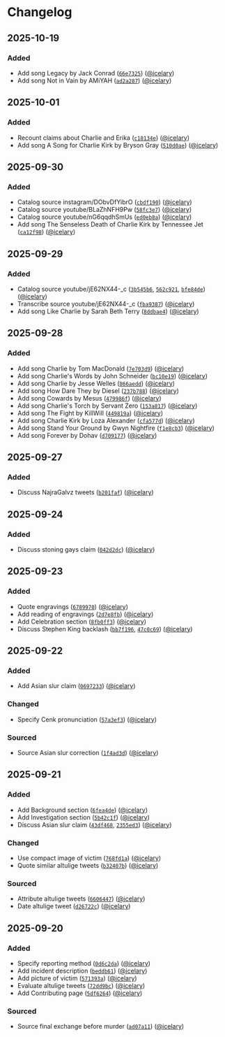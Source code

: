 # Changelog

## 2025-10-19

### Added

- Add song Legacy by Jack Conrad ([`66e7325`](https://github.com/icelary/kirk/commit/66e73258282b5da10cd6c645996e9211f71f1247)) ([@icelary](https://github.com/icelary))
- Add song Not in Vain by AMiYAH ([`ad2a287`](https://github.com/icelary/kirk/commit/ad2a287deae056a45764c8f1ff0426f1d2b0dbb3)) ([@icelary](https://github.com/icelary))

## 2025-10-01

### Added

- Recount claims about Charlie and Erika ([`c18134e`](https://github.com/icelary/kirk/commit/c18134eb06112cb2e790aff9c8060bfd4c40b08a)) ([@icelary](https://github.com/icelary))
- Add song A Song for Charlie Kirk by Bryson Gray ([`510d0ae`](https://github.com/icelary/kirk/commit/510d0ae15c0e73690ffc9a655ced0eb464e74773)) ([@icelary](https://github.com/icelary))

## 2025-09-30

### Added

- Catalog source instagram/DObvDfYibrO ([`cbdf190`](https://github.com/icelary/kirk/commit/cbdf1905d8862aa6874d6616acb9b939646d1452)) ([@icelary](https://github.com/icelary))
- Catalog source youtube/BLaZhNFH9Pw ([`58fc3e7`](https://github.com/icelary/kirk/commit/58fc3e77c574607a185fbf6d9b1813c7dd05ce3e)) ([@icelary](https://github.com/icelary))
- Catalog source youtube/nG6qqdhSmUs ([`ed0eb8a`](https://github.com/icelary/kirk/commit/ed0eb8a2c82ca599cb69e5feaf9e079635ec33e3)) ([@icelary](https://github.com/icelary))
- Add song The Senseless Death of Charlie Kirk by Tennessee Jet ([`ca12f98`](https://github.com/icelary/kirk/commit/ca12f98671e3627f35720f3729b5c2fe757a157c)) ([@icelary](https://github.com/icelary))

## 2025-09-29

### Added

- Catalog source youtube/jE62NX44-_c ([`3b545b6`](https://github.com/icelary/kirk/commit/3b545b6f696a249577f1bd2180056124e366a325), [`562c921`](https://github.com/icelary/kirk/commit/562c921f6df5ae4b0e6b2f38bb2fe156739d7260), [`bfe84de`](https://github.com/icelary/kirk/commit/bfe84de568f96a3c82b7e607f3e82fe3f6efec83)) ([@icelary](https://github.com/icelary))
- Transcribe source youtube/jE62NX44-_c ([`fba9387`](https://github.com/icelary/kirk/commit/fba93878c6b7bcf1b862b333afe365e6f582510c)) ([@icelary](https://github.com/icelary))
- Add song Like Charlie by Sarah Beth Terry ([`8ddbae4`](https://github.com/icelary/kirk/commit/8ddbae4c932b324b7d67e871f5f6d23ff07d9d37)) ([@icelary](https://github.com/icelary))

## 2025-09-28

### Added

- Add song Charlie by Tom MacDonald ([`7e703d9`](https://github.com/icelary/kirk/commit/7e703d9ba0cc8b29b7899622303b2dfbc726ea65)) ([@icelary](https://github.com/icelary))
- Add song Charlie's Words by John Schneider ([`bc10e19`](https://github.com/icelary/kirk/commit/bc10e1985bc1dbe8e651c41fa4f29356bb8db2a8)) ([@icelary](https://github.com/icelary))
- Add song Charlie by Jesse Welles ([`866aedd`](https://github.com/icelary/kirk/commit/866aedd212bf9b1f5ba5edbe2f445441f240690a)) ([@icelary](https://github.com/icelary))
- Add song How Dare They by Diesel ([`237b788`](https://github.com/icelary/kirk/commit/237b788e5a0822263a400f3c9b77361e4f82feb2)) ([@icelary](https://github.com/icelary))
- Add song Cowards by Mesus ([`479986f`](https://github.com/icelary/kirk/commit/479986f6856a7030d88ec83ceb6c9c3fe3b64eba)) ([@icelary](https://github.com/icelary))
- Add song Charlie's Torch by Servant Zero ([`153a817`](https://github.com/icelary/kirk/commit/153a817c9a082736c9e61091d9a2fb1f5de911c6)) ([@icelary](https://github.com/icelary))
- Add song The Fight by KillWill ([`449819a`](https://github.com/icelary/kirk/commit/449819afd0a20fe1a514fbca10881563251b3e2d)) ([@icelary](https://github.com/icelary))
- Add song Charlie Kirk by Loza Alexander ([`cfa577d`](https://github.com/icelary/kirk/commit/cfa577dcc8dfbf758416c8b1bfb4f49c5ea8f415)) ([@icelary](https://github.com/icelary))
- Add song Stand Your Ground by Gwyn Nightfire ([`f1e8cb3`](https://github.com/icelary/kirk/commit/f1e8cb3943e135a7bdbd60dad9c25724c65165b4)) ([@icelary](https://github.com/icelary))
- Add song Forever by Dohav ([`d709177`](https://github.com/icelary/kirk/commit/d709177e47bbab06c9462161c8ca0b3558cbf428)) ([@icelary](https://github.com/icelary))

## 2025-09-27

### Added

- Discuss NajraGalvz tweets ([`b201faf`](https://github.com/icelary/kirk/commit/b201fafb2dec3a57e720c4c6bda8654a868d72db)) ([@icelary](https://github.com/icelary))

## 2025-09-24

### Added

- Discuss stoning gays claim ([`042d2dc`](https://github.com/icelary/kirk/commit/042d2dc56cd6cec2a4813cc23a89657f4bccaee8)) ([@icelary](https://github.com/icelary))

## 2025-09-23

### Added

- Quote engravings ([`6789970`](https://github.com/icelary/kirk/commit/6789970fd7ae3e6e2a255497096da5b4f7f966fe)) ([@icelary](https://github.com/icelary))
- Add reading of engravings ([`2d7e8fb`](https://github.com/icelary/kirk/commit/2d7e8fb2139d2facd4ca6e27bc6a4496bcc0197a)) ([@icelary](https://github.com/icelary))
- Add Celebration section ([`8fb0ff3`](https://github.com/icelary/kirk/commit/8fb0ff3de6dc751209da3d024c2d3b9990cd75fb)) ([@icelary](https://github.com/icelary))
- Discuss Stephen King backlash ([`bb7f196`](https://github.com/icelary/kirk/commit/bb7f1967f762b6fa71c365eb067f98a21a37c0ec), [`47c0c69`](https://github.com/icelary/kirk/commit/47c0c692fd3b20a3d87426d65691d821368516f2)) ([@icelary](https://github.com/icelary))

## 2025-09-22

### Added

- Add Asian slur claim ([`0697233`](https://github.com/icelary/kirk/commit/0697233b882d1bfabf903ec20449b55498b16998)) ([@icelary](https://github.com/icelary))

### Changed

- Specify Cenk pronunciation ([`57a3ef3`](https://github.com/icelary/kirk/commit/57a3ef3849e36f4a6ca79d2577712d0c30481aba)) ([@icelary](https://github.com/icelary))

### Sourced

- Source Asian slur correction ([`1f4ad3d`](https://github.com/icelary/kirk/commit/1f4ad3db428f0b983ec0c0a4e4b879b93880e1cd)) ([@icelary](https://github.com/icelary))

## 2025-09-21

### Added

- Add Background section ([`6fea4de`](https://github.com/icelary/kirk/commit/6fea4dec3c026d3a7602a64725546dd91941c778)) ([@icelary](https://github.com/icelary))
- Add Investigation section ([`5b42c1f`](https://github.com/icelary/kirk/commit/5b42c1fc3363ffc7ed293b0566b71af8055cdc57)) ([@icelary](https://github.com/icelary))
- Discuss Asian slur claim ([`43df468`](https://github.com/icelary/kirk/commit/43df468992eaf77b72747518e5faf40aefdb0d0c), [`2355ed3`](https://github.com/icelary/kirk/commit/2355ed310525abd4393294a576d5d053d83380fc)) ([@icelary](https://github.com/icelary))

### Changed

- Use compact image of victim ([`768fd1a`](https://github.com/icelary/kirk/commit/768fd1a54d94f877394b4c2808de40b134a57dd4)) ([@icelary](https://github.com/icelary))
- Quote similar altulige tweets ([`b32407b`](https://github.com/icelary/kirk/commit/b32407b03e92fc526ee984132c1a6113638567ef)) ([@icelary](https://github.com/icelary))

### Sourced

- Attribute altulige tweets ([`6606447`](https://github.com/icelary/kirk/commit/6606447de002508a1619737dea9fa0bd6e61ca14)) ([@icelary](https://github.com/icelary))
- Date altulige tweet ([`d26722c`](https://github.com/icelary/kirk/commit/d26722cea04f107ed35f947bc8def7385a5cd353)) ([@icelary](https://github.com/icelary))

## 2025-09-20

### Added

- Specify reporting method ([`0d6c2da`](https://github.com/icelary/kirk/commit/0d6c2da047c78a8e264073c1bfb120464f46d3ef)) ([@icelary](https://github.com/icelary))
- Add incident description ([`beddb61`](https://github.com/icelary/kirk/commit/beddb6134524464f754b59b3429e5cbf26a21c20)) ([@icelary](https://github.com/icelary))
- Add picture of victim ([`571393a`](https://github.com/icelary/kirk/commit/571393a103012584c2d32f17b52c4fe55e481c68)) ([@icelary](https://github.com/icelary))
- Evaluate altulige tweets ([`72dd9bc`](https://github.com/icelary/kirk/commit/72dd9bcddd638f250523e4344415e37c9b7c00fd)) ([@icelary](https://github.com/icelary))
- Add Contributing page ([`5df6264`](https://github.com/icelary/kirk/commit/5df6264e0dd468fb2dcf1bba9b981ec5e94a9143)) ([@icelary](https://github.com/icelary))

### Sourced

- Source final exchange before murder ([`ad07a11`](https://github.com/icelary/kirk/commit/ad07a114d870216f0d2eca67f7eda4fcc700bb3f)) ([@icelary](https://github.com/icelary))
